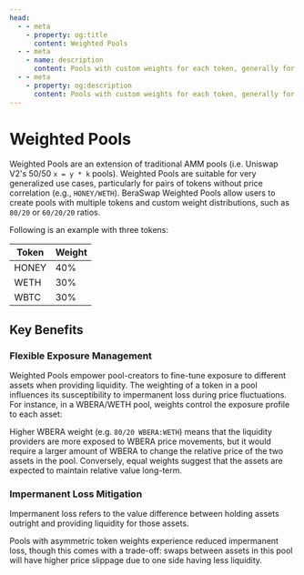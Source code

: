 ```yaml
---
head:
  - - meta
    - property: og:title
      content: Weighted Pools
  - - meta
    - name: description
      content: Pools with custom weights for each token, generally for uncorrelated assets
  - - meta
    - property: og:description
      content: Pools with custom weights for each token, generally for uncorrelated assets
---
```


# Weighted Pools

Weighted Pools are an extension of traditional AMM pools (i.e. Uniswap V2's 50/50 `x = y * k` pools). Weighted Pools are suitable for very generalized use cases, particularly for pairs of tokens without price correlation (e.g., `HONEY/WETH`). BeraSwap Weighted Pools allow users to create pools with multiple tokens and custom weight distributions, such as `80/20` or `60/20/20` ratios.

Following is an example with three tokens:

| Token | Weight |
| ----- | ------ |
| HONEY | 40%    |
| WETH  | 30%    |
| WBTC  | 30%    |

## Key Benefits

### Flexible Exposure Management

Weighted Pools empower pool-creators to fine-tune exposure to different assets when providing liquidity. The weighting of a token in a pool influences its susceptibility to impermanent loss during price fluctuations. For instance, in a WBERA/WETH pool, weights control the exposure profile to each asset:

Higher WBERA weight (e.g. `80/20 WBERA:WETH`) means that the liquidity providers are more exposed to WBERA price movements, but it would require a larger amount of WBERA to change the relative price of the two assets in the pool. Conversely, equal weights suggest that the assets are expected to maintain relative value long-term.

### Impermanent Loss Mitigation

Impermanent loss refers to the value difference between holding assets outright and providing liquidity for those assets.

Pools with asymmetric token weights experience reduced impermanent loss, though this comes with a trade-off: swaps between assets in this pool will have higher price slippage due to one side having less liquidity.
